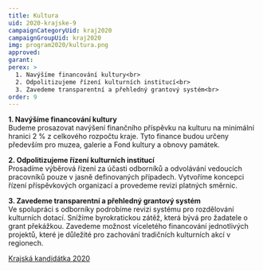 ```yaml
---
title: Kultura
uid: 2020-krajske-9
campaignCategoryUid: kraj2020
campaignGroupUid: kraj2020
img: program2020/kultura.png
approved:
garant:
perex: >
  1. Navýšíme financování kultury<br>
  2. Odpolitizujeme řízení kulturních institucí<br>
  3. Zavedeme transparentní a přehledný grantový systém<br>
order: 9
---
```


**1. Navýšíme financování kultury**<br>
Budeme prosazovat navýšení finančního příspěvku na kulturu na minimální hranici 2 % z celkového rozpočtu kraje. Tyto finance budou určeny především pro muzea, galerie a Fond kultury a obnovy památek.

**2. Odpolitizujeme řízení kulturních institucí**<br>
Prosadíme výběrová řízení za účasti odborníků a odvolávání vedoucích pracovníků pouze v jasně definovaných případech. Vytvoříme koncepci řízení příspěvkových organizací a provedeme revizi platných směrnic.

**3. Zavedeme transparentní a přehledný grantový systém**<br>
Ve spolupráci s odborníky podrobíme revizi systému pro rozdělování kulturních dotací. Snížíme byrokratickou zátěž, která bývá pro žadatele o grant překážkou. Zavedeme možnost víceletého financování jednotlivých projektů, které je důležité pro zachování tradičních kulturních akcí v regionech.

[Krajská kandidátka 2020](/volby/2020/krajske/)

